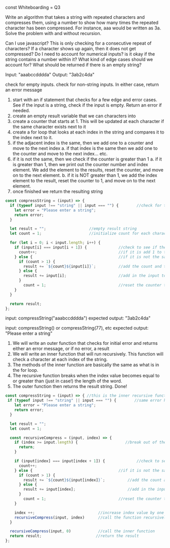 const Whiteboarding = Q3

<!-- Question Prompt:  -->
Write an algorithm that takes a string with repeated characters and compresses them, using a number to show how many times the repeated character has been compressed. For instance, aaa would be written as 3a. Solve the problem with and without recursion.

<!-- Clarification...-->
Can I use javascript?
This is only checking for a consecutive repeat of characters? If a character shows up again, then it does not get compressed?
Do I need to account for numerical inputs? is it okay if the string contains a number within it?
What kind of edge cases should we account for?
What should be returned if there is an empty string?

<!-- inputs and outputs -->
Input: "aaabccdddda"
Output: "3ab2c4da"

<!-- Error Handling and Edge Cases to Consider -->
check for empty inputs. 
check for non-string inputs.
In either case, return an error message

<!-- Problem Breakdown without Recursion: -->
1. start with an if statement that checks for a few edge and error cases. See if the input is a string, check if the input is empty. Return an error if needed.
2. create an empty result variable that we can characters into
3. create a counter that starts at 1. This will be updated at each character if the same character exists next to it 
4. create a for loop that looks at each index in the string and compares it to the index next to it.
5. if the adjacent index is the same, then we add one to a counter and move to the next index
    a. if that index is the same then we add one to the counter and move to the next index... etc.
6. if it is not the same, then we check if the counter is greater than 1
    a. if it is greater than 1, then we print out the counter number and index element. We add the element to the results, reset the counter, and move on to the next element.
    b. if it is NOT greater than 1, we add the index element to the result, reset the counter to 1, and move on to the next element.
7. once finished we return the resulting string



<!-- Code without Recursion  -->
```js
const compressString = (input) => {
  if (typeof input !== "string" || input === "") {        //check for type and input errors
    let error = "Please enter a string";
    return error;
  }

  let result = "";                   //empty result string
  let count = 1;                     //initialize count for each character as 1

  for (let i = 0; i < input.length; i++) {
    if (input[i] === input[i + 1]) {              //check to see if the next indext value is the same
      count++;                                    //if it is add 1 to the counter and go to the next index
    } else {                                      //if it is not the same...
      if (count > 1) { 
        result += `${count}${input[i]}`;          //add the count and the input to the result string if the count is greater than 1
      } else {
        result += input[i];                       //add in the input to the result string 
      }  
        count = 1;                                //reset the counter to 1
    }
  }

  return result;
};
```
input: compressString("aaabccdddda")
expected output: "3ab2c4da"

input: compressString() or compressString(77), etc
expected output: "Please enter a string"




<!-- Problem Breakdown with Recursion: -->
1. We will write an outer function that checks for initial error and returns either an error message, or if no error, a result 
2. We will write an inner function that will run recursively. This function will check a character at each index of the string. 
3. The methods of the inner function are basically the same as what is in the for loop.
4. The recursive function breaks when the index value becomes equal to or greater than (just in case!) the length of the word.
5. The outer function then returns the result string. Done!

<!-- Code with Recursion -->
```js
const compressString = (input) => { //this is the inner recursive function that will be called. Here is how it works...
 if (typeof input !== "string" || input === "") {        //same error handling as above
    let error = "Please enter a string";
    return error;
  }

  let result = "";
  let count = 1; 

  const recursiveCompress = (input, index) => {
    if (index >= input.length) {                     //break out of the loop once the index value is equal to the length of our word
      return; 
    }

    if (input[index] === input[index + 1]) {              //check to see if the next indext value is the same
      count++;    
    } else {                                      //if it is not the same...
      if (count > 1) { 
        result += `${count}${input[index]}`;          //add the count and the input to the result string if the count is greater than 1
      } else {
        result += input[index];                       //add in the input to the result string 
      }  
        count = 1;                                //reset the counter to 1
    }

    index ++;                            //increase index value by one
    recursiveCompress(input, index)      //call the function recursively, looking at the next index element
  }

  recursiveCompress(input, 0)            //call the inner function
  return result;                        //return the result
};
```
